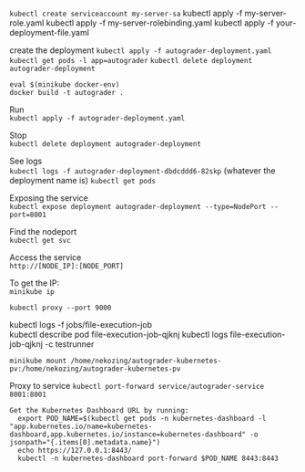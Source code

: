 
`kubectl create serviceaccount my-server-sa`
kubectl apply -f my-server-role.yaml
kubectl apply -f my-server-rolebinding.yaml
kubectl apply -f your-deployment-file.yaml


create the deployment `kubectl apply -f autograder-deployment.yaml`  
`kubectl get pods -l app=autograder`
`kubectl delete deployment autograder-deployment`

```
eval $(minikube docker-env)
docker build -t autograder .
```

Run  
`kubectl apply -f autograder-deployment.yaml`  
  
Stop  
`kubectl delete deployment autograder-deployment`  
  
See logs  
`kubectl logs -f autograder-deployment-dbdcddd6-82skp` (whatever the deployment name is)  `kubectl get pods`
  
  
Exposing the service  
`kubectl expose deployment autograder-deployment --type=NodePort --port=8001`  
  
Find the nodeport  
`kubectl get svc`
  
Access the service  
`http://[NODE_IP]:[NODE_PORT]`  
  
To get the IP:  
`minikube ip`


`kubectl proxy --port 9000`



kubectl logs -f jobs/file-execution-job  
kubectl describe pod file-execution-job-qjknj
kubectl logs file-execution-job-qjknj -c testrunner




`minikube mount /home/nekozing/autograder-kubernetes-pv:/home/nekozing/autograder-kubernetes-pv`

Proxy to service
`kubectl port-forward service/autograder-service 8001:8001`  

```
Get the Kubernetes Dashboard URL by running:
  export POD_NAME=$(kubectl get pods -n kubernetes-dashboard -l "app.kubernetes.io/name=kubernetes-dashboard,app.kubernetes.io/instance=kubernetes-dashboard" -o jsonpath="{.items[0].metadata.name}")
  echo https://127.0.0.1:8443/
  kubectl -n kubernetes-dashboard port-forward $POD_NAME 8443:8443
```